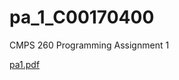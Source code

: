 # pa_1_C00170400
CMPS 260 Programming Assignment 1

[pa1.pdf](https://github.com/brhhodge/pa_1_C00170400/files/6454849/pa1.pdf)

